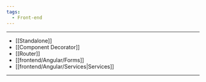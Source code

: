 ```yaml
---
tags:
  - Front-end
---
```


---
- [[Standalone]]
- [[Component Decorator]]
- [[Router]]
- [[frontend/Angular/Forms]]
- [[frontend/Angular/Services|Services]]
--- 